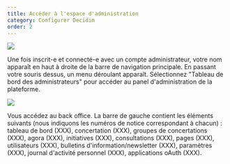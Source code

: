 ```yaml
---
title: Accéder à l'espace d'administration
category: Configurer Decidim
order: 2
---
```

![](/uploads/upload_d6200426f6f0ea3bd6a7be28c05036b2.png)

Une fois inscrit-e et connecté-e avec un compte administrateur, votre nom apparaît en haut à droite de la barre de navigation principale. En passant votre souris dessus, un menu déroulant apparaît. Sélectionnez "Tableau de bord des administrateurs" pour accéder au panel d'administration de la plateforme.

![](/uploads/upload_f275cb5215a4fcd486e37602dc7c2ece.png)

Vous accédez au back office. La barre de gauche contient les éléments suivants (nous indiquons les numéros de notice correspondant à chacun) : tableau de bord (XXX), concertation (XXX), groupes de concertations (XXX), agora (XXX), initiatives (XXX), consultations (XXX), pages (XXX), utilisateurs (XXX), bulletins d'information/newsletter (XXX), paramètres (XXX), journal d'activité personnel (XXX), applications oAuth (XXX).
